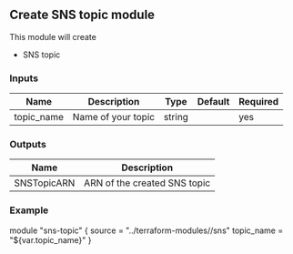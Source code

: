 ## Create SNS topic module

This module will create
- SNS topic

### Inputs

| Name  | Description  | Type  | Default  | Required  |
|---|---|---|---|---|
| topic_name | Name of your topic | string  |  | yes |

### Outputs

| Name  | Description |
|---|---|
| SNSTopicARN | ARN of the created SNS topic |

### Example

  module "sns-topic" {
    source = "../terraform-modules//sns"
    topic_name = "${var.topic_name}"
  }
